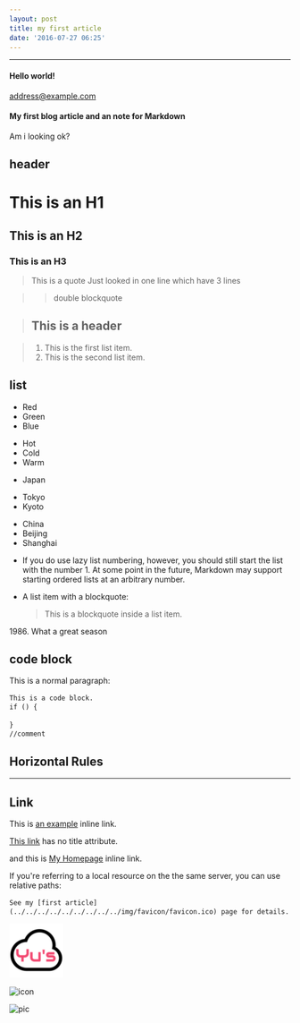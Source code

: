 ```yaml
---
layout: post
title: my first article
date: '2016-07-27 06:25'
---
```

---
#### Hello world!

<address@example.com>

#### My first blog article and an note for Markdown

Am i looking ok?

## header

# This is an H1
## This is an H2
### This is an H3

> This is a quote
> Just looked in one line
> which have 3 lines

>> double blockquote

>## This is a header

>1. This is the first list item.
>2. This is the second list item.


## list

* Red
* Green
* Blue
+ Hot
+ Cold
+ Warm
- Japan
 + Tokyo
 + Kyoto
- China
 - Beijing
 - Shanghai


+ If you do use lazy list numbering, however, you should still start the list with the number 1. At some point in the future, Markdown may support starting ordered lists at an arbitrary number.
*   A list item with a blockquote:

    > This is a blockquote
    > inside a list item.

1986\. What a great season

## code block

This is a normal paragraph:

    This is a code block.
    if () {

    }
    //comment
## Horizontal Rules
***


## Link
This is [an example](http://example.com/ "Title") inline link.

[This link](http://example.net/) has no title attribute.

and this is [My Homepage](http://yus.website/ "MyPage") inline link.

If you're referring to a local resource on the the same server, you can use relative paths:

    See my [first article](../../../../../../../../../img/favicon/favicon.ico) page for details.

![Alt text](/img/favicon/favicon-96x96.png)

![icon](../../../../../../../../../img/favicon/favicon.ico)

![pic](/img/favicon/favicon.ico)
